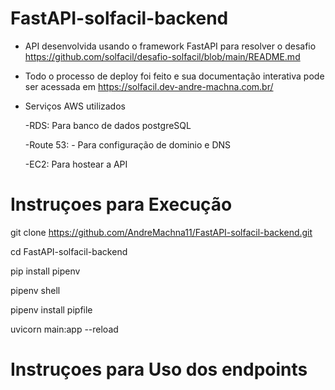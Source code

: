 # FastAPI-solfacil-backend

* API desenvolvida usando o framework FastAPI para resolver o desafio https://github.com/solfacil/desafio-solfacil/blob/main/README.md
* Todo o processo de deploy foi feito e sua documentação interativa pode ser acessada em https://solfacil.dev-andre-machna.com.br/
* Serviços AWS utilizados

  -RDS: Para banco de dados postgreSQL

  -Route 53: - Para configuração de dominio e DNS

  -EC2: Para hostear a API

# Instruçoes para Execução

git clone https://github.com/AndreMachna11/FastAPI-solfacil-backend.git

cd FastAPI-solfacil-backend

pip install pipenv

pipenv shell

pipenv install pipfile

uvicorn main:app --reload

# Instruçoes para Uso dos endpoints
